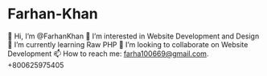 # Farhan-Khan
:wave: Hi, I’m @FarhanKhan
:eyes: I’m interested in Website Development and Design
:seedling: I’m currently learning Raw PHP
:revolving_hearts:️ I’m looking to collaborate on Website Development
:mailbox: How to reach me: farha100669@gmail.com. +800625975405
